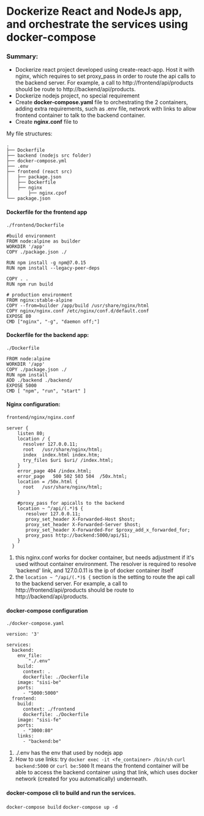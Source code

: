 # Dockerize React and NodeJs app, and orchestrate the services using docker-compose

### Summary:

- Dockerize react project developed using create-react-app. Host it with nginx, which requires to set proxy_pass in order to route the api calls to the backend server. For example, a call to http://frontend/api/products should be route to http://backend/api/products.
- Dockerize nodejs project, no special requirement
- Create **docker-compose.yaml** file to orchestrating the 2 containers, adding extra requirements, such as .env file, network with links to allow frontend container to talk to the backend container.
- Create **nginx.conf** file to

My file structures:

```
.
├── Dockerfile
├── backend (nodejs src folder)
├── docker-compose.yml
├── .env
├── frontend (react src)
│   ├── package.json
│   ├── Dockerfile
│   ├── nginx
│       ├── nginx.cpof
└── package.json
```

#### Dockerfile for the frontend app

`./frontend/Dockerfile`

```
#build environment
FROM node:alpine as builder
WORKDIR '/app'
COPY ./package.json ./

RUN npm install -g npm@7.0.15
RUN npm install --legacy-peer-deps

COPY . .
RUN npm run build

# production environment
FROM nginx:stable-alpine
COPY --from=builder /app/build /usr/share/nginx/html
COPY nginx/nginx.conf /etc/nginx/conf.d/default.conf
EXPOSE 80
CMD ["nginx", "-g", "daemon off;"]
```

#### Dockerfile for the backend app:

`./Dockerfile`

```
FROM node:alpine
WORKDIR '/app'
COPY ./package.json ./
RUN npm install
ADD ./backend ./backend/
EXPOSE 5000
CMD [ "npm", "run", "start" ]
```

#### Nginx configuration:

`frontend/nginx/nginx.conf`

```
server {
    listen 80;
    location / {
      resolver 127.0.0.11;
      root   /usr/share/nginx/html;
      index  index.html index.htm;
      try_files $uri $uri/ /index.html;
    }
    error_page 404 /index.html;
    error_page   500 502 503 504  /50x.html;
    location = /50x.html {
      root   /usr/share/nginx/html;
    }

    #proxy_pass for apicalls to the backend
    location ~ ^/api/(.*)$ {
       resolver 127.0.0.11;
       proxy_set_header X-Forwarded-Host $host;
       proxy_set_header X-Forwarded-Server $host;
       proxy_set_header X-Forwarded-For $proxy_add_x_forwarded_for;
       proxy_pass http://backend:5000/api/$1;
    }
  }
```

1. this nginx.conf works for docker container, but needs adjustment if it's used without container environment. The resolver is required to resolve 'backend' link, and 127.0.0.11 is the ip of docker container itself
2. the `location ~ ^/api/(.*)$ {` section is the setting to route the api call to the backend server. For example, a call to http://frontend/api/products should be route to http://backend/api/products.

#### docker-compose configuration

`./docker-compose.yaml`

```
version: '3'

services:
  backend:
    env_file:
        "./.env"
    build:
      context: .
      dockerfile: ./Dockerfile
    image: "sisi-be"
    ports:
      - "5000:5000"
  frontend:
    build:
      context: ./frontend
      dockerfile: ./Dockerfile
    image: "sisi-fe"
    ports:
      - "3000:80"
    links:
      - "backend:be"
```

1. ./.env has the env that used by nodejs app
2. How to use links: try
   `docker exec -it <fe_container> /bin/sh`
   `curl backend:5000` or `curl be:5000`
   It means the frontend container will be able to access the backend container using that link, which uses docker network (created for you automatically) underneath.

#### docker-compose cli to build and run the services.

`docker-compose build`
`docker-compose up -d`
